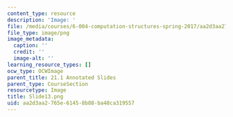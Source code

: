 ```yaml
---
content_type: resource
description: 'Image: '
file: /media/courses/6-004-computation-structures-spring-2017/aa2d3aa2765e61458b88ba48ca319557_Slide13.png
file_type: image/png
image_metadata:
  caption: ''
  credit: ''
  image-alt: ''
learning_resource_types: []
ocw_type: OCWImage
parent_title: 21.1 Annotated Slides
parent_type: CourseSection
resourcetype: Image
title: Slide13.png
uid: aa2d3aa2-765e-6145-8b88-ba48ca319557
---
```

